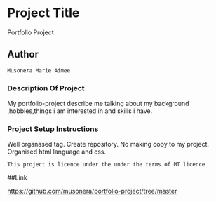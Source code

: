 # Project Title
Portfolio Project
## Author
```
Musonera Marie Aimee
```
### Description Of Project
My portfolio-project describe me talking about my background ,hobbies,things i am interested in and skills i have.
### Project Setup Instructions
Well organased tag.
Create repository.
No making copy to my project.
Organised html language and css.

```
This project is licence under the under the terms of MT licence
```
##Link 

https://github.com/musonera/portfolio-project/tree/master

